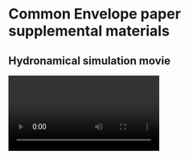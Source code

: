 # Common Envelope paper supplemental materials


## Hydronamical simulation movie

![Video](hydro_sim_q0pt1_erho0pt47_movie.mpeg)
